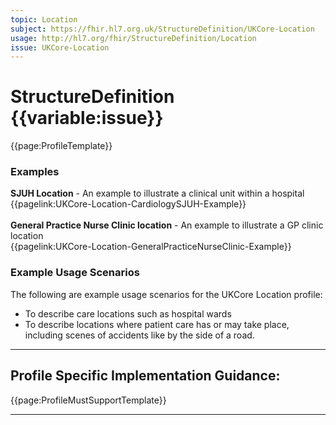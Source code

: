 ```yaml
---
topic: Location
subject: https://fhir.hl7.org.uk/StructureDefinition/UKCore-Location
usage: http://hl7.org/fhir/StructureDefinition/Location
issue: UKCore-Location
---
```

# StructureDefinition {{variable:issue}}

<nocheck>
{{page:ProfileTemplate}}

<div id="Examples" class="tabcontent">
  <h3>Examples</h3>
  <b>SJUH Location</b> -  An example to illustrate a clinical unit within a hospital<br/>
{{pagelink:UKCore-Location-CardiologySJUH-Example}}
 <br><br>
 <b>General Practice Nurse Clinic location</b> - An example to illustrate a GP clinic location<br/>
 {{pagelink:UKCore-Location-GeneralPracticeNurseClinic-Example}}
</div>
</nocheck>


<div id="ProfileGuidance">

### Example Usage Scenarios ###
The following are example usage scenarios for the UKCore Location profile:

- To describe care locations such as hospital wards
- To describe locations where patient care has or may take place, including scenes of accidents like by the side of a road.

<hr class="thickline">

## Profile Specific Implementation Guidance: ##

{{page:ProfileMustSupportTemplate}}

</div>

---